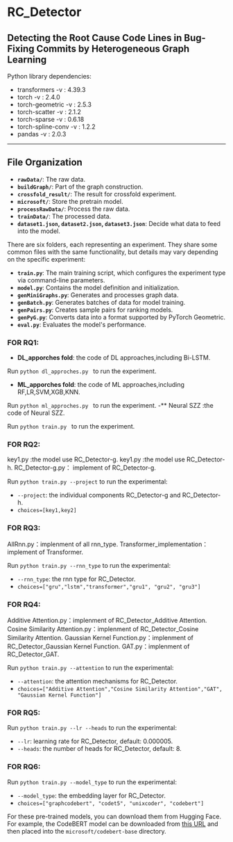 
# RC_Detector

## Detecting the Root Cause Code Lines in Bug-Fixing Commits by Heterogeneous Graph Learning

Python library dependencies:
+ transformers -v :  4.39.3
+ torch -v : 2.4.0
+ torch-geometric -v : 2.5.3
+ torch-scatter -v : 2.1.2
+ torch-sparse -v : 0.6.18
+ torch-spline-conv -v : 1.2.2
+ pandas -v : 2.0.3 

---
## File Organization
- **`rawData/`**: The raw data.
- **`buildGraph/`**: Part of the graph construction.
- **`crossfold_result/`**: The result for crossfold experiment.
- **`microsoft/`**: Store the pretrain model.
- **`processRawData/`**: Process the raw data.
- **`trainData/`**: The processed data.
- **`dataset1.json`, `dataset2.json`, `dataset3.json`**: Decide what data to feed into the model.

There are six folders, each representing an experiment.
They share some common files with the same functionality, but details may vary depending on the specific experiment:

- **`train.py`**: The main training script, which configures the experiment type via command-line parameters.
- **`model.py`**: Contains the model definition and initialization.
- **`genMiniGraphs.py`**: Generates and processes graph data.
- **`genBatch.py`**: Generates batches of data for model training.
- **`genPairs.py`**: Creates sample pairs for ranking models.
- **`genPyG.py`**: Converts data into a format supported by PyTorch Geometric.
- **`eval.py`**: Evaluates the model's performance.


### FOR RQ1:
- **DL_apporches fold**: the code of DL approaches,including Bi-LSTM.

Run `python dl_approches.py ` to run the experiment.
- **ML_apporches fold**: the code of ML approaches,including RF,LR,SVM,XGB,KNN.

Run `python ml_approches.py ` to run the experiment.
-** Neural SZZ :the code of Neural SZZ.

Run `python train.py ` to run the experiment.

### FOR RQ2: 
key1.py :the model use RC_Detector-g.
key1.py :the model use RC_Detector-h.
RC_Detector-g.py： implement of RC_Detector-g.

Run `python train.py --project` to run the experimental:
- `--project`: the individual components RC_Detector-g and RC_Detector-h.
- `choices=[key1,key2]`

### FOR RQ3:    
AllRnn.py：implenment of all rnn_type.
Transformer_implementation： implement of Transformer.

Run `python train.py --rnn_type` to run the experimental:
- `--rnn_type`: the rnn type for RC_Detector.
- `choices=["gru","lstm","transformer","gru1", "gru2", "gru3"]`

### FOR RQ4:    
Additive Attention.py：implenment of RC_Detector_Additive Attention.
Cosine Similarity Attention.py：implenment of RC_Detector_Cosine Similarity Attention.
Gaussian Kernel Function.py：implenment of RC_Detector_Gaussian Kernel Function.
GAT.py：implenment of RC_Detector_GAT.

Run `python train.py --attention` to run the experimental:
- `--attention`: the attention mechanisms for RC_Detector.
- `choices=["Additive Attention","Cosine Similarity Attention","GAT", "Gaussian Kernel Function"]`

### FOR RQ5:    
Run `python train.py --lr --heads` to run the experimental:
- `--lr`: learning rate for RC_Detector, default: 0.000005.
- `--heads`: the number of heads for RC_Detector, default: 8.

### FOR RQ6:    
Run `python train.py --model_type` to run the experimental:
- `--model_type`: the embedding layer for RC_Detector.
- `choices=["graphcodebert", "codet5", "unixcoder", "codebert"]`

For these pre-trained models, you can download them from Hugging Face. For example, the CodeBERT model can be downloaded from [this URL](https://huggingface.co/microsoft/codebert-base/tree/main) and then placed into the `microsoft/codebert-base` directory.
